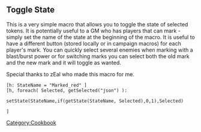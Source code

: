 ## Toggle State

This is a very simple macro that allows you to toggle the state of
selected tokens. It is potentially useful to a GM who has players that
can mark - simply set the name of the state at the beginning of the
macro. It is useful to have a different button (stored locally or in
campaign macros) for each player's mark. You can quickly select several
enemies when marking with a blast/burst power or for switching marks you
can select both the old mark and the new mark and it will toggle as
wanted.

Special thanks to zEal who made this macro for me.

``` mtmacro numberLines
[h: StateName = "Marked_red" ]
[h, foreach( Selected, getSelected("json") ):

setState(StateName,if(getState(StateName, Selected),0,1),Selected)

]

```

[Category:Cookbook](Category:Cookbook "wikilink")